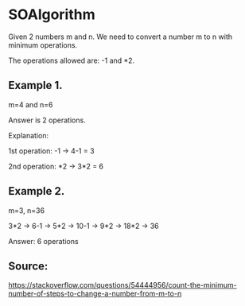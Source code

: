 # SOAlgorithm

Given 2 numbers m and n. We need to convert a number m to n with minimum operations.

The operations allowed are: -1 and *2.

Example 1.
---
m=4 and n=6 

Answer is 2 operations.

Explanation:

1st operation: -1 -> 4-1 = 3

2nd operation: *2 -> 3\*2 = 6

Example 2.
---
m=3, n=36

3\*2 -> 6-1 -> 5\*2 -> 10-1 -> 9\*2 -> 18\*2 -> 36

Answer: 6 operations

Source:
---
https://stackoverflow.com/questions/54444956/count-the-minimum-number-of-steps-to-change-a-number-from-m-to-n
